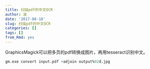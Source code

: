 ```yaml
---
title: 扫描pdf的中文OCR
author: 波
date: '2017-08-18'
slug: 扫描pdf的中文OCR
categories: []
tags: []
from_Rmd: yes
---
```


GraphicsMagick可以把多页的pdf转换成图片，再用tesseract识别中文。

```r
gm.exe convert input.pdf +adjoin output%02d.jpg
```

 
